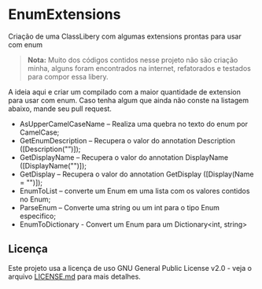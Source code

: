 # EnumExtensions
Criação de uma ClassLibery com algumas extensions prontas para usar com enum

> **Nota:** Muito dos códigos contidos nesse projeto não são criação minha, alguns foram encontrados na internet, refatorados e testados para compor essa libery.


A ideia aqui e criar um compilado com a maior quantidade de extension para usar com enum.
Caso tenha algum que ainda não conste na listagem abaixo, mande seu pull request.

- AsUpperCamelCaseName – Realiza uma quebra no texto do enum por CamelCase;
- GetEnumDescription – Recupera o valor do annotation Description ([Description("”)]);
- GetDisplayName – Recupera o valor do annotation DisplayName ([DisplayName("")]);
- GetDisplay – Recupera o valor do annotation GetDisplay ([Display(Name = "")]);
- EnumToList – converte um Enum em uma lista com os valores contidos no Enum;
- ParseEnum – Converte uma string ou um int para o tipo Enum especifico;
- EnumToDictionary - Convert um Enum para um Dictionary<int, string>



## Licença

Este projeto usa a licença de uso GNU General Public License v2.0 - veja o arquivo [LICENSE.md](LICENSE.md) para mais detalhes.
